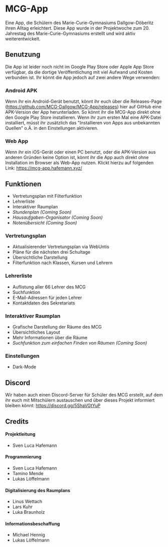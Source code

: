 # MCG-App
Eine App, die Schülern des Marie-Curie-Gymnasiums Dallgow-Döberitz ihren Alltag erleichtert.
Diese App wurde in der Projektwoche zum 20. Jahrestag des Marie-Curie-Gymnasiums erstellt und wird aktiv weiterentwickelt.

## Benutzung
Die App ist leider noch nicht im Google Play Store oder Apple App Store verfügbar, da die dortige Veröffentlichung mit viel Aufwand und Kosten verbunden ist. Ihr könnt die App jedoch auf zwei andere Wege verwenden:

### Android APK
Wenn ihr ein Android-Gerät benutzt, könnt ihr euch über die Releases-Page (https://github.com/MCG-Dallgow/MCG-App/releases) hier auf GitHub eine APK-Version der App herunterladen. So könnt ihr die MCG-App direkt ohne den Google Play Store installieren. Wenn ihr zum ersten Mal eine APK-Datei installiert, müsst ihr zusätzlich das "Installieren von Apps aus unbekannten Quellen" o.Ä. in den Einstellungen aktivieren.

### Web App
Wenn ihr ein iOS-Gerät oder einen PC benutzt, oder die APK-Version aus anderen Gründen keine Option ist, könnt ihr die App auch direkt ohne Installation im Browser als Web-App nutzen. Klickt hierzu auf folgenden Link: https://mcg-app.hafemann.xyz/

## Funktionen
- Vertretungsplan mit Filterfunktion
- Lehrerliste
- Interaktiver Raumplan
- *Stundenplan (Coming Soon)*
- *Hausaufgaben-Organisator (Coming Soon)*
- *Notenübersicht (Coming Soon)*

### Vertretungsplan
- Aktualisierender Vertretungsplan via WebUntis
- Pläne für die nächsten drei Schultage
- Übersichtliche Darstellung
- Filterfunktion nach Klassen, Kursen und Lehrern

### Lehrerliste
- Auflistung aller 66 Lehrer des MCG
- Suchfunktion
- E-Mail-Adressen für jeden Lehrer
- Kontaktdaten des Sekretariats

### Interaktiver Raumplan
- Grafische Darstellung der Räume des MCG
- Übersichtliches Layout
- Mehr Informationen über die Räume
- *Suchfunktion zum einfachen Finden von Räumen (Coming Soon)*

### Einstellungen
- Dark-Mode

## Discord
Wir haben auch einen Discord-Server für Schüler des MCG erstellt, auf dem ihr euch mit Mitschülern austauschen und über dieses Projekt informiert bleiben könnt: https://discord.gg/5ShaVGtYuP

## Credits

#### Projektleitung
- Sven Luca Hafemann

#### Programmierung
- Sven Luca Hafemann
- Tamino Mende
- Lukas Löffelmann

#### Digitalisierung des Raumplans
- Linus Wettach
- Lars Kuhr
- Luka Braunholz

#### Informationsbeschaffung
- Michael Hennig
- Lukas Löffelmann
